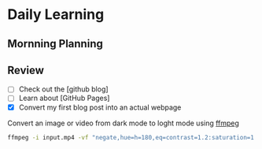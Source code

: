 # Daily Learning
## Mornning Planning
## Review

- [ ] Check out the [github blog]
- [ ] Learn about [GitHub Pages]
- [x] Convert my first blog post into an actual webpage

Convert an image or video from dark mode to loght mode using [ffmpeg](https://www.ffmpeg.org)
```bash
ffmpeg -i input.mp4 -vf "negate,hue=h=180,eq=contrast=1.2:saturation=1.1" output.mp4
```
